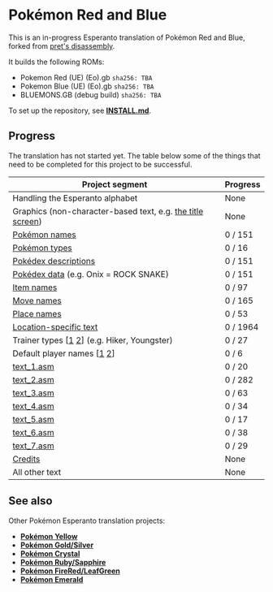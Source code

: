 # Pokémon Red and Blue

This is an in-progress Esperanto translation of Pokémon Red and Blue, forked from [pret's disassembly][original].

It builds the following ROMs:

- Pokemon Red (UE) (Eo).gb `sha256: TBA`
- Pokemon Blue (UE) (Eo).gb `sha256: TBA`
- BLUEMONS.GB (debug build) `sha256: TBA`

To set up the repository, see [**INSTALL.md**](INSTALL.md).


## Progress

The translation has not started yet. The table below some of the things that need to be completed for this project to be successful.

| Project segment                                                                                           | Progress |
| --------------------------------------------------------------------------------------------------------- | -------- |
| Handling the Esperanto alphabet                                                                           | None     |
| Graphics (non-character-based text, e.g. [the title screen](gfx/title))                                   | None     |
| [Pokémon names](data/pokemon/names.asm)                                                                   | 0 / 151  |
| [Pokémon types](data/types/names.asm)                                                                     | 0 / 16   |
| [Pokédex descriptions](data/pokemon/dex_text.asm)                                                         | 0 / 151  |
| [Pokédex data](data/pokemon/dex_entries.asm) (e.g. Onix = ROCK SNAKE)                                     | 0 / 151  |
| [Item names](data/items/names.asm)                                                                        | 0 / 97   |
| [Move names](data/moves/names.asm)                                                                        | 0 / 165  |
| [Place names](data/maps/names.asm)                                                                        | 0 / 53   |
| [Location-specific text](text/)                                                                           | 0 / 1964 |
| Trainer types [[1](data/trainers/names.asm) [2](data/trainers/name_pointers.asm)] (e.g. Hiker, Youngster) | 0 / 27   |
| Default player names [[1](data/player_names.asm) [2](data/player_names_list.asm)]                         | 0 / 6    |
| [text_1.asm](data/text/text_1.asm)                                                                        | 0 / 20   |
| [text_2.asm](data/text/text_2.asm)                                                                        | 0 / 282  |
| [text_3.asm](data/text/text_3.asm)                                                                        | 0 / 63   |
| [text_4.asm](data/text/text_4.asm)                                                                        | 0 / 34   |
| [text_5.asm](data/text/text_5.asm)                                                                        | 0 / 17   |
| [text_6.asm](data/text/text_6.asm)                                                                        | 0 / 38   |
| [text_7.asm](data/text/text_7.asm)                                                                        | 0 / 29   |
| [Credits](data/credits/credits_text.asm)                                                                  | None     |
| All other text                                                                                            | None     |


## See also

Other Pokémon Esperanto translation projects:

- [**Pokémon Yellow**][pokeyellow]
- [**Pokémon Gold/Silver**][pokegold]
- [**Pokémon Crystal**][pokecrystal]
- [**Pokémon Ruby/Sapphire**][pokeruby]
- [**Pokémon FireRed/LeafGreen**][pokefirered]
- [**Pokémon Emerald**][pokeemerald]

[original]: https://github.com/pret/pokered
[pokeyellow]: https://github.com/waicalibre/pokeyellow-eo
[pokegold]: https://github.com/waicalibre/pokegold-eo
[pokecrystal]: https://github.com/waicalibre/pokecrystal-eo
[pokeruby]: https://github.com/waicalibre/pokeruby-eo
[pokefirered]: https://github.com/waicalibre/pokefirered-eo
[pokeemerald]: https://github.com/waicalibre/pokeemerald-eo
